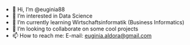 - 👋 Hi, I’m @euginia88
- 👀 I’m interested in Data Science
- 🌱 I’m currently learning Wirtschaftsinformatik (Business Informatics)
- 💞️ I’m looking to collaborate on some cool projects
- 📫 How to reach me: 
E-mail: euginia.aldora@gmail.com

<!---
euginia88/euginia88 is a ✨ special ✨ repository because its `README.md` (this file) appears on your GitHub profile.
You can click the Preview link to take a look at your changes.
--->

